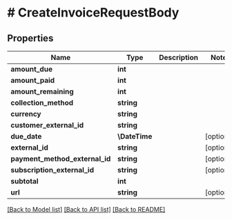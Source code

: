 # # CreateInvoiceRequestBody

## Properties

Name | Type | Description | Notes
------------ | ------------- | ------------- | -------------
**amount_due** | **int** |  |
**amount_paid** | **int** |  |
**amount_remaining** | **int** |  |
**collection_method** | **string** |  |
**currency** | **string** |  |
**customer_external_id** | **string** |  |
**due_date** | **\DateTime** |  | [optional]
**external_id** | **string** |  | [optional]
**payment_method_external_id** | **string** |  | [optional]
**subscription_external_id** | **string** |  | [optional]
**subtotal** | **int** |  |
**url** | **string** |  | [optional]

[[Back to Model list]](../../README.md#models) [[Back to API list]](../../README.md#endpoints) [[Back to README]](../../README.md)
